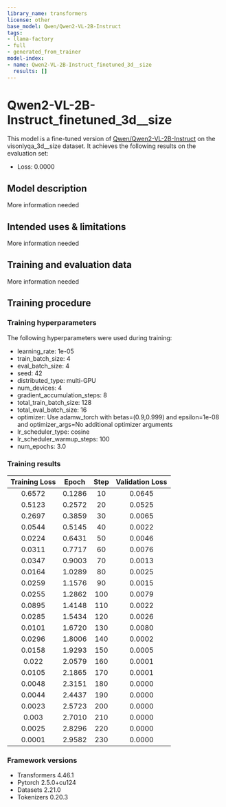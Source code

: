 ```yaml
---
library_name: transformers
license: other
base_model: Qwen/Qwen2-VL-2B-Instruct
tags:
- llama-factory
- full
- generated_from_trainer
model-index:
- name: Qwen2-VL-2B-Instruct_finetuned_3d__size
  results: []
---
```


<!-- This model card has been generated automatically according to the information the Trainer had access to. You
should probably proofread and complete it, then remove this comment. -->

# Qwen2-VL-2B-Instruct_finetuned_3d__size

This model is a fine-tuned version of [Qwen/Qwen2-VL-2B-Instruct](https://huggingface.co/Qwen/Qwen2-VL-2B-Instruct) on the visonlyqa_3d__size dataset.
It achieves the following results on the evaluation set:
- Loss: 0.0000

## Model description

More information needed

## Intended uses & limitations

More information needed

## Training and evaluation data

More information needed

## Training procedure

### Training hyperparameters

The following hyperparameters were used during training:
- learning_rate: 1e-05
- train_batch_size: 4
- eval_batch_size: 4
- seed: 42
- distributed_type: multi-GPU
- num_devices: 4
- gradient_accumulation_steps: 8
- total_train_batch_size: 128
- total_eval_batch_size: 16
- optimizer: Use adamw_torch with betas=(0.9,0.999) and epsilon=1e-08 and optimizer_args=No additional optimizer arguments
- lr_scheduler_type: cosine
- lr_scheduler_warmup_steps: 100
- num_epochs: 3.0

### Training results

| Training Loss | Epoch  | Step | Validation Loss |
|:-------------:|:------:|:----:|:---------------:|
| 0.6572        | 0.1286 | 10   | 0.0645          |
| 0.5123        | 0.2572 | 20   | 0.0525          |
| 0.2697        | 0.3859 | 30   | 0.0065          |
| 0.0544        | 0.5145 | 40   | 0.0022          |
| 0.0224        | 0.6431 | 50   | 0.0046          |
| 0.0311        | 0.7717 | 60   | 0.0076          |
| 0.0347        | 0.9003 | 70   | 0.0013          |
| 0.0164        | 1.0289 | 80   | 0.0025          |
| 0.0259        | 1.1576 | 90   | 0.0015          |
| 0.0255        | 1.2862 | 100  | 0.0079          |
| 0.0895        | 1.4148 | 110  | 0.0022          |
| 0.0285        | 1.5434 | 120  | 0.0026          |
| 0.0101        | 1.6720 | 130  | 0.0080          |
| 0.0296        | 1.8006 | 140  | 0.0002          |
| 0.0158        | 1.9293 | 150  | 0.0005          |
| 0.022         | 2.0579 | 160  | 0.0001          |
| 0.0105        | 2.1865 | 170  | 0.0001          |
| 0.0048        | 2.3151 | 180  | 0.0000          |
| 0.0044        | 2.4437 | 190  | 0.0000          |
| 0.0023        | 2.5723 | 200  | 0.0000          |
| 0.003         | 2.7010 | 210  | 0.0000          |
| 0.0025        | 2.8296 | 220  | 0.0000          |
| 0.0001        | 2.9582 | 230  | 0.0000          |


### Framework versions

- Transformers 4.46.1
- Pytorch 2.5.0+cu124
- Datasets 2.21.0
- Tokenizers 0.20.3
